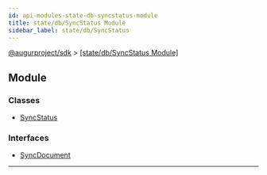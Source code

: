 ```yaml
---
id: api-modules-state-db-syncstatus-module
title: state/db/SyncStatus Module
sidebar_label: state/db/SyncStatus
---
```


[@augurproject/sdk](api-readme.md) > [[state/db/SyncStatus Module]](api-modules-state-db-syncstatus-module.md)

## Module

### Classes

* [SyncStatus](api-classes-state-db-syncstatus-syncstatus.md)

### Interfaces

* [SyncDocument](api-interfaces-state-db-syncstatus-syncdocument.md)

---


